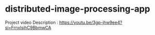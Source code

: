 # distributed-image-processing-app


Project video Description : https://youtu.be/3gp-jhw9ee4?si=FrnxlsihC9BbmwCA
